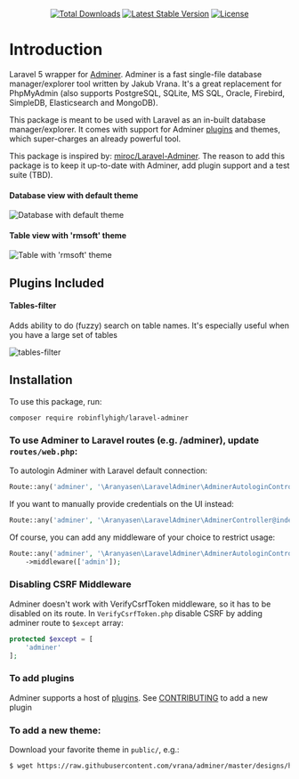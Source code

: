 <p align="center">
<a href="https://packagist.org/packages/aranyasen/laravel-adminer"><img src="https://poser.pugx.org/aranyasen/laravel-adminer/downloads" alt="Total Downloads"></a>
<a href="https://packagist.org/packages/aranyasen/laravel-adminer"><img src="https://poser.pugx.org/aranyasen/laravel-adminer/v/stable" alt="Latest Stable Version"></a>
<a href="https://packagist.org/packages/aranyasen/laravel-adminer"><img src="https://poser.pugx.org/aranyasen/laravel-adminer/license" alt="License"></a>
</p>

# Introduction
Laravel 5 wrapper for [Adminer](https://www.adminer.org).
Adminer is a fast single-file database manager/explorer tool written by Jakub Vrana. It's a great replacement for
PhpMyAdmin (also supports PostgreSQL, SQLite, MS SQL, Oracle, Firebird, SimpleDB, Elasticsearch and MongoDB).

This package is meant to be used with Laravel as an in-built database manager/explorer. It comes with support for
Adminer [plugins](https://www.adminer.org/en/plugins/) and themes, which super-charges an already powerful tool.

This package is inspired by: [miroc/Laravel-Adminer](https://github.com/miroc/Laravel-Adminer). The reason to add this
 package is to keep it up-to-date with Adminer, add plugin support and a test suite (TBD).

 #### Database view with default theme

![Database with default theme](images/DB-Default.JPG)

#### Table view with 'rmsoft' theme

![Table with 'rmsoft' theme](images/DB-Table-Theme.JPG)

## Plugins Included

#### Tables-filter

Adds ability to do (fuzzy) search on table names. It's especially useful when you have a large set of tables

![tables-filter](images/table-filter-plugin.JPG)

## Installation
To use this package, run:
```
composer require robinflyhigh/laravel-adminer
```
### To use Adminer to Laravel routes (e.g. /adminer), update `routes/web.php`:

To autologin Adminer with Laravel default connection:
```php
Route::any('adminer', '\Aranyasen\LaravelAdminer\AdminerAutologinController@index');
```

If you want to manually provide credentials on the UI instead:
```php
Route::any('adminer', '\Aranyasen\LaravelAdminer\AdminerController@index');
```

Of course, you can add any middleware of your choice to restrict usage:
```php
Route::any('adminer', '\Aranyasen\LaravelAdminer\AdminerAutologinController@index')
    ->middleware(['admin']);
```

### Disabling CSRF Middleware
Adminer doesn't work with VerifyCsrfToken middleware, so it has to be disabled on its route.
In `VerifyCsrfToken.php` disable CSRF by adding adminer route to `$except` array:
```php
protected $except = [
    'adminer'
];
```

### To add plugins
Adminer supports a host of [plugins](https://www.adminer.org/en/plugins/).
See [CONTRIBUTING](CONTRIBUTING.md) to add a new plugin

### To add a new theme:
Download your favorite theme in `public/`, e.g.:
```bash
$ wget https://raw.githubusercontent.com/vrana/adminer/master/designs/hever/adminer.css
```
